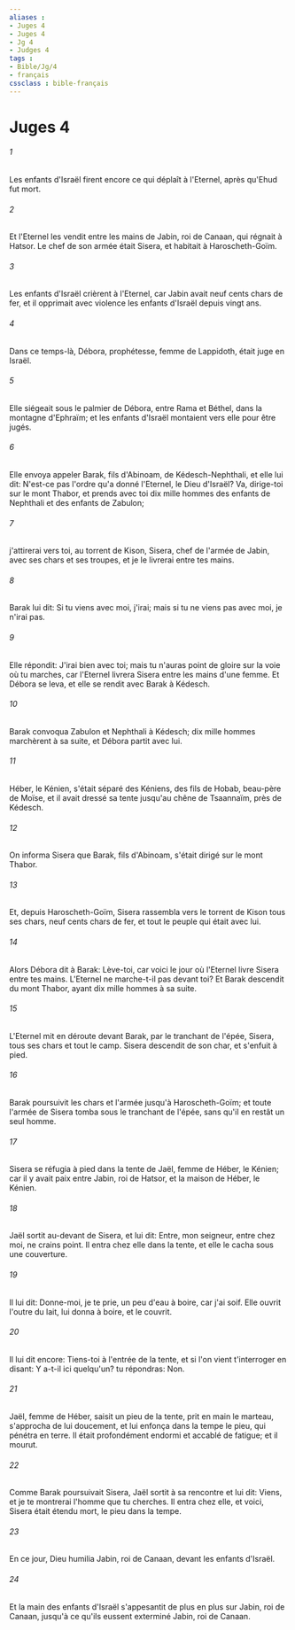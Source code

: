 ```yaml
---
aliases : 
- Juges 4
- Juges 4
- Jg 4
- Judges 4
tags : 
- Bible/Jg/4
- français
cssclass : bible-français
---
```


# Juges 4

###### 1
Les enfants d'Israël firent encore ce qui déplaît à l'Eternel, après qu'Ehud fut mort.
###### 2
Et l'Eternel les vendit entre les mains de Jabin, roi de Canaan, qui régnait à Hatsor. Le chef de son armée était Sisera, et habitait à Haroscheth-Goïm.
###### 3
Les enfants d'Israël crièrent à l'Eternel, car Jabin avait neuf cents chars de fer, et il opprimait avec violence les enfants d'Israël depuis vingt ans.
###### 4
Dans ce temps-là, Débora, prophétesse, femme de Lappidoth, était juge en Israël.
###### 5
Elle siégeait sous le palmier de Débora, entre Rama et Béthel, dans la montagne d'Ephraïm; et les enfants d'Israël montaient vers elle pour être jugés.
###### 6
Elle envoya appeler Barak, fils d'Abinoam, de Kédesch-Nephthali, et elle lui dit: N'est-ce pas l'ordre qu'a donné l'Eternel, le Dieu d'Israël? Va, dirige-toi sur le mont Thabor, et prends avec toi dix mille hommes des enfants de Nephthali et des enfants de Zabulon;
###### 7
j'attirerai vers toi, au torrent de Kison, Sisera, chef de l'armée de Jabin, avec ses chars et ses troupes, et je le livrerai entre tes mains.
###### 8
Barak lui dit: Si tu viens avec moi, j'irai; mais si tu ne viens pas avec moi, je n'irai pas.
###### 9
Elle répondit: J'irai bien avec toi; mais tu n'auras point de gloire sur la voie où tu marches, car l'Eternel livrera Sisera entre les mains d'une femme. Et Débora se leva, et elle se rendit avec Barak à Kédesch.
###### 10
Barak convoqua Zabulon et Nephthali à Kédesch; dix mille hommes marchèrent à sa suite, et Débora partit avec lui.
###### 11
Héber, le Kénien, s'était séparé des Kéniens, des fils de Hobab, beau-père de Moïse, et il avait dressé sa tente jusqu'au chêne de Tsaannaïm, près de Kédesch.
###### 12
On informa Sisera que Barak, fils d'Abinoam, s'était dirigé sur le mont Thabor.
###### 13
Et, depuis Haroscheth-Goïm, Sisera rassembla vers le torrent de Kison tous ses chars, neuf cents chars de fer, et tout le peuple qui était avec lui.
###### 14
Alors Débora dit à Barak: Lève-toi, car voici le jour où l'Eternel livre Sisera entre tes mains. L'Eternel ne marche-t-il pas devant toi? Et Barak descendit du mont Thabor, ayant dix mille hommes à sa suite.
###### 15
L'Eternel mit en déroute devant Barak, par le tranchant de l'épée, Sisera, tous ses chars et tout le camp. Sisera descendit de son char, et s'enfuit à pied.
###### 16
Barak poursuivit les chars et l'armée jusqu'à Haroscheth-Goïm; et toute l'armée de Sisera tomba sous le tranchant de l'épée, sans qu'il en restât un seul homme.
###### 17
Sisera se réfugia à pied dans la tente de Jaël, femme de Héber, le Kénien; car il y avait paix entre Jabin, roi de Hatsor, et la maison de Héber, le Kénien.
###### 18
Jaël sortit au-devant de Sisera, et lui dit: Entre, mon seigneur, entre chez moi, ne crains point. Il entra chez elle dans la tente, et elle le cacha sous une couverture.
###### 19
Il lui dit: Donne-moi, je te prie, un peu d'eau à boire, car j'ai soif. Elle ouvrit l'outre du lait, lui donna à boire, et le couvrit.
###### 20
Il lui dit encore: Tiens-toi à l'entrée de la tente, et si l'on vient t'interroger en disant: Y a-t-il ici quelqu'un? tu répondras: Non.
###### 21
Jaël, femme de Héber, saisit un pieu de la tente, prit en main le marteau, s'approcha de lui doucement, et lui enfonça dans la tempe le pieu, qui pénétra en terre. Il était profondément endormi et accablé de fatigue; et il mourut.
###### 22
Comme Barak poursuivait Sisera, Jaël sortit à sa rencontre et lui dit: Viens, et je te montrerai l'homme que tu cherches. Il entra chez elle, et voici, Sisera était étendu mort, le pieu dans la tempe.
###### 23
En ce jour, Dieu humilia Jabin, roi de Canaan, devant les enfants d'Israël.
###### 24
Et la main des enfants d'Israël s'appesantit de plus en plus sur Jabin, roi de Canaan, jusqu'à ce qu'ils eussent exterminé Jabin, roi de Canaan.
